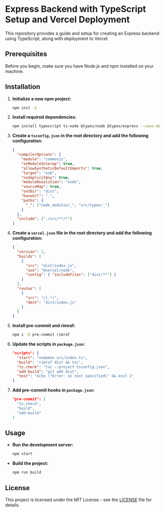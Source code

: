 # Express Backend with TypeScript Setup and Vercel Deployment

This repository provides a guide and setup for creating an Express backend using TypeScript, along with deployment to Vercel.

## Prerequisites

Before you begin, make sure you have Node.js and npm installed on your machine.

## Installation

1. **Initialize a new npm project:**

    ```bash
    npm init -y
    ```

2. **Install required dependencies:**

    ```bash
    npm install typescript ts-node @types/node @types/express --save-dev
    ```

3. **Create a `tsconfig.json` in the root directory and add the following configuration:**

    ```json
    {
      "compilerOptions": {
        "module": "commonjs",
        "esModuleInterop": true,
        "allowSyntheticDefaultImports": true,
        "target": "es6",
        "noImplicitAny": true,
        "moduleResolution": "node",
        "sourceMap": true,
        "outDir": "dist",
        "baseUrl": ".",
        "paths": {
          "_": ["node_modules/_", "src/types/_"]
        }
      },
      "include": ["./src/**/*"]
    }
    ```

4. **Create a `vercel.json` file in the root directory and add the following configuration:**

    ```json
    {
      "version": 2,
      "builds": [
        {
          "src": "dist/index.js",
          "use": "@vercel/node",
          "config": { "includeFiles": ["dist/**"] }
        }
      ],
      "routes": [
        {
          "src": "/(.*)",
          "dest": "dist/index.js"
        }
      ]
    }
    ```

5. **Install pre-commit and rimraf:**

    ```bash
    npm i -D pre-commit rimraf
    ```

6. **Update the scripts in `package.json`:**

    ```json
    "scripts": {
      "start": "nodemon src/index.ts",
      "build": "rimraf dist && tsc",
      "ts.check": "tsc --project tsconfig.json",
      "add-build": "git add dist",
      "test": "echo \"Error: no test specified\" && exit 1"
    }
    ```

7. **Add pre-commit hooks in `package.json`:**

    ```json
    "pre-commit": [
      "ts.check",
      "build",
      "add-build"
    ]
    ```

## Usage

- **Run the development server:**

    ```bash
    npm start
    ```

- **Build the project:**

    ```bash
    npm run build
    ```

## License

This project is licensed under the MIT License - see the [LICENSE](LICENSE) file for details.
